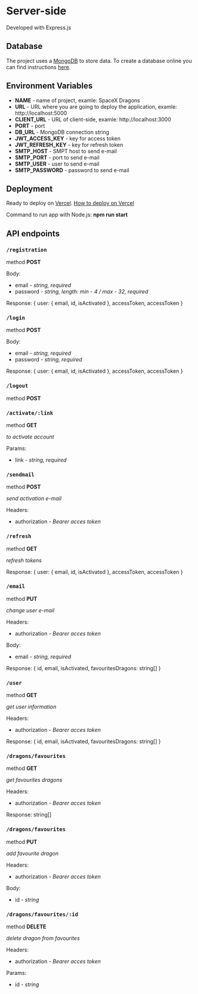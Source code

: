 # Server-side

Developed with Express.js

## Database

The project uses a [MongoDB](https://www.mongodb.com) to store data.
To create a database online you can find instructions [here](https://www.mongodb.com/basics/create-database).

## Environment Variables

* **NAME** - name of project, examle: SpaceX Dragons
* **URL** - URL where you are going to deploy the application, examle: http://localhost:5000
* **CLIENT_URL** - URL of client-side, examle: http://localhost:3000
* **PORT** - port
* **DB_URL** - MongoDB connection string
* **JWT_ACCESS_KEY** - key for access token
* **JWT_REFRESH_KEY** - key for refresh token
* **SMTP_HOST** - SMPT host to send e-mail
* **SMTP_PORT** - port to send e-mail
* **SMTP_USER** - user to send e-mail
* **SMTP_PASSWORD** - password to send e-mail

## Deployment

Ready to deploy on [Vercel](https://vercel.com).
[How to deploy on Vercel](https://vercel.com/docs/concepts/deployments/overview)

Command to run app with Node.js: **npm run start**

## API endpoints

### `/registration`
method **POST**

Body:
* email - *string, required*
* password - *string, length: min - 4 / max - 32, required*

Response: 
{
    user: { email, id, isActivated },
    accessToken,
    accessToken
}

### `/login`
method **POST**

Body:
* email - *string, required*
* password - *string, required*

Response: 
{
    user: { email, id, isActivated },
    accessToken,
    accessToken
}

### `/logout`
method **POST**

### `/activate/:link`
method **GET**

*to activate account*

Params:
* link - *string, required*

### `/sendmail`
method **POST**

*send activation e-mail*

Headers:
* authorization - *Bearer acces token*

### `/refresh`
method **GET**

*refresh tokens*

Response: 
{
    user: { email, id, isActivated },
    accessToken,
    accessToken
}

### `/email`
method **PUT**

*change user e-mail*

Headers:
* authorization - *Bearer acces token*

Body:
* email - *string, required*

Response:
{
    id, email, isActivated,
    favouritesDragons: string[]
}

### `/user`
method **GET**

*get user information*

Headers:
* authorization - *Bearer acces token*

Response:
{
    id, email, isActivated,
    favouritesDragons: string[]
}

### `/dragons/favourites`
method **GET**

*get favourites dragons*

Headers:
* authorization - *Bearer acces token*

Response: string[]

### `/dragons/favourites`
method **PUT**

*add favourite dragon*

Headers:
* authorization - *Bearer acces token*

Body:
* id - *string*

### `/dragons/favourites/:id`
method **DELETE**

*delete dragon from favourites*

Headers:
* authorization - *Bearer acces token*

Params:
* id - *string*